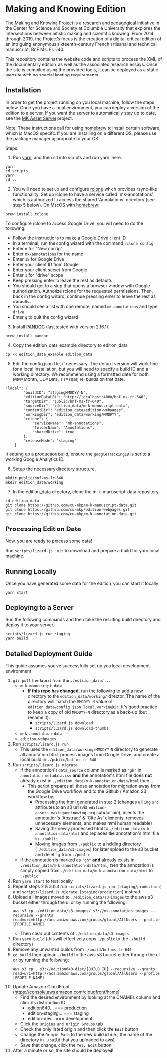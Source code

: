 Making and Knowing Edition 
======

The Making and Knowing Project is a research and pedagogical initiative in the Center for Science and Society at Columbia University that explores the intersections between artistic making and scientific knowing. From 2014 through 2019, the Project’s focus is the creation of a digital critical edition of an intriguing anonymous sixteenth-century French artisanal and technical manuscript, BnF Ms. Fr. 640.

This repository contains the website code and scripts to process the XML of the documentary edition, as well as the associated research essays. Once the site is compiled using the provided tools, it can be deployed as a static website with no special hosting requirements. 

Installation
------

In order to get the project running on you local machine, follow the steps below. Once you have a local environment, you can deploy a version of the edition to a server. If you want the server to automatically stay up to date, see the [MK Asset Server](https://github.com/performant-software/making-knowing-assetserver) project.

Note: These instructions call for using [homebrew](https://brew.sh/) to install certain software, which is MacOS specifc. If you are installing on a different OS, please use the package manager appropriate to your OS.

Steps:

1. Run [yarn](https://yarnpkg.com), and then cd into scripts and run yarn there.

```
yarn 
cd scripts
yarn
cd ..
```

2. You will need to set up and configure [rclone](https://rclone.org/) which provides rsync-like functionality. Set up rclone to have a service called 'mk-annotations' which is authorized to access the shared 'Annotations' directory (see step 5 below). On MacOS with [homebrew](https://brew.sh/):  

```
brew install rclone
```

To configure rclone to access Google Drive, you will need to do the following:

- Follow the [instructions to make a Google Drive client ID](https://rclone.org/drive/#making-your-own-client-id)
- In a terminal, run the config wizard with the command `rclone config`
- Enter `n` for "New config"
- Enter `mk-annotations` for the name
- Enter `15` for Google Drive
- Enter your client ID from Google
- Enter your client secret from Google
- Enter `1` for "drive" scope
- Keep pressing enter to leave the rest as defaults
- You should get to a step that opens a browser window with Google authorization. Authorize rclone for the requested permissions. Then, back in the config wizard, continue pressing enter to leave the rest as defaults.
- You should see a list with one remote, named `mk-annotations` and type `drive`
- Enter `q` to quit the config wizard


3. Install [PANDOC](https://pandoc.org/) (last tested with version 2.16.1).

```
brew install pandoc
```

4. Copy the edition_data_example directory to edition_data

```
cp -R edition_data_example edition_data
```

5. Edit the config.json file, if necessary. The default version will work fine for a local installation, but you will need to specify a build ID and a working directory. We recommend using a formatted date for both, MM=Month, DD=Date, YY=Year, N=builds on that date.

```
"local": {
        "buildID": "stagingMMDDYY-N",
        "editionDataURL": "http://localhost:4000/bnf-ms-fr-640",
        "targetDir": "public/bnf-ms-fr-640",
        "sourceDir": "edition_data/m-k-manuscript-data",
        "contentDir": "edition_data/edition-webpages",
        "workingDir": "edition_data/working/MMDDYY",
        "rclone": {
            "serviceName": "mk-annotations",
            "folderName": "Annotations",
            "sharedDrive": true
        },
        "releaseMode": "staging"
    }
```

If setting up a production build, ensure the `googleTrackingID` is set to a working Google Analytics ID.

6. Setup the necessary directory structure. 

```
mkdir public/bnf-ms-fr-640
mkdir edition_data/working
```

7. In the edition_data directory, clone the m-k-manuscript-data repository.

```
cd edition_data
git clone https://github.com/cu-mkp/m-k-manuscript-data.git
git clone https://github.com/cu-mkp/edition-webpages.git
git clone https://github.com/cu-mkp/m-k-annotation-data.git
```

Processing Edition Data
----------
Now, you are ready to process some data!

Run `scripts/lizard.js init` to download and prepare a build for your local machine.


Running Locally
-------

Once you have generated some data for the edition, you can start it locally:

```
yarn start
```

Deploying to a Server
---------------

Run the following commands and then take the resulting build directory and deploy it to your server. 

```
scripts/lizard.js run staging
yarn build
```
Detailed Deployment Guide
---------------
This guide assumes you've successfully set up you local development environment
1) `git pull` the latest from the `./edition_data/...`
    * `m-k-manuscript-data`
        - **If this repo has changed**, run the following to add a new directory to the `edition_data/working/` director. The name of the directory will match the `MMDDYY-N` value of `edition_data/config.json.local.workingDir`. It's good practice to keep a copy of old `MMDDYY-N` directory as a back-up (but rename it).
		    * `scripts/lizard.js download`
			* `scripts/lizard.js download-thumbs`
    * `m-k-annotation-data`
    * `edition-webpages`
2) Run `scripts/lizard.js run`
    * This uses the `edition_data/working/MMDDYY-N` directory to generate all annotation html, process images from Google Drive, and create a local build in `./public/bnf-ms-fr-640`
3) Run `scripts/lizard.js migrate` 
    * If the annotation's `data_source` column is marked as `"gh"` in `annotation-metadata.csv` **and** the annotation's html file does **not** already exist in `./edition_data/m-k-annotation-data/html` then...
        * This script prepares all those annotation for migration away from the Google Drive workflow and to the Github / Amazon S3 workflow by...
            * Processing the html generated in step 2 (changes all `img` `src` attributes to an s3 url (via `edition-assets.makingandknowing.org` subdomain), injects the annotation's 'Abstract' & 'Cite As' elements, removes unnecessary elements, and makes html human readable)
            * Saving the newly processed html to `./edition_data/m-k-annotation-data/html` and replaces the annotation's html file in `./public`
            * Moving images from `./public` to a holding directory (`./edition_data/s3-images`) for later upload to the s3 bucket and deleting from `./public`
    * If the annotation is marked as `"gh"` **and** already exists in `./edition_data/m-k-annotation-data/html`, then the annotation is simply copied from `./edition_data/m-k-annotation-data/html` to `./public`
4) Run `yarn start` to test locally
5) Repeat steps 2 & 3 but run `scripts/lizard.js run [staging/production]` and `scripts/lizard.js migrate [staging/production]` instead
6) Upload all images moved to `./edition_data/s3-images` to the aws s3 bucket either through the ui or by running the following:
    ```
    aws s3 cp ./edition_data/s3-images/ s3://mk-annotation-images --recursive --grants read=uri=http://acs.amazonaws.com/groups/global/AllUsers --profile [PROFILE NAME]
    ```
    * Then clear out contents of `./edition_data/s3-images`
7) Run `yarn build` (this will effectively copy `./public` to the `./build` directory)
8) Remove any unwanted builds from `./build/bnf-ms-fr-640`
9) `cd build` then upload `./build` to the aws s3 bucket either through the ui or by running the following:
    ```
    aws s3 cp . s3://edition640-dist/[BUILD ID] --recursive --grants read=uri=http://acs.amazonaws.com/groups/global/AllUsers --profile [PROFILE NAME]
    ```
10) Update Amazon CloudFront (https://console.aws.amazon.com/cloudfront/home)
    * Find the desired environment by looking at the CNAMEs column and click its distribution ID
        * edition640... === production
        * edition-staging... === staging
        * edition-dev... === development
    * Click the `Origins and Origin Groups` tab
    * Check the only listed origin and then click the `Edit` button
    * Change the `Origin Path` to the new build id (i.e., the name of the directory in `./build` that you uploaded to aws)
    * Save that change, click the `Yes, Edit` button
11) After a minute or so, the site should be deployed!